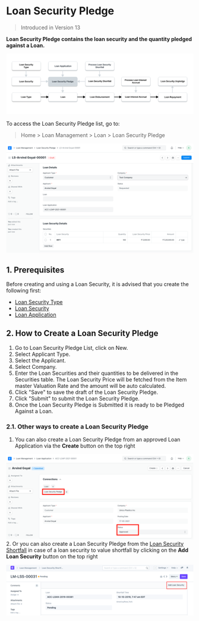 
# Loan Security Pledge



> Introduced in Version 13


**Loan Security Pledge contains the loan security and the quantity pledged against a Loan.**


![Make Loan Security Pledge](/files/loan-security-pledge-flow.png)


To access the Loan Security Pledge list, go to:
> Home > Loan Management > Loan > Loan Security Pledge


![Loan Application](/files/loan-security-pledge.png)


## 1. Prerequisites


Before creating and using a Loan Security, it is advised that you create the following first:


* [Loan Security Type](/docs/en/loan-management/loan-security-type)
* [Loan Security](/docs/en/loan-management/loan-security)
* [Loan Application](/docs/en/loan-management/loan-application)


## 2. How to Create a Loan Security Pledge


1. Go to Loan Security Pledge List, click on New.
2. Select Applicant Type.
3. Select the Applicant.
4. Select Company.
5. Enter the Loan Securities and their quantities to be delivered in the Securities table. The Loan Security Price will be fetched from the Item master Valuation Rate and the amount will be auto calculated.
6. Click "Save" to save the draft of the Loan Security Pledge.
7. Click "Submit" to submit the Loan Security Pledge.
8. Once the Loan Security Pledge is Submitted it is ready to be Pledged Against a Loan.


### 2.1. Other ways to create a Loan Security Pledge


1. You can also create a Loan Security Pledge from an approved Loan Application via the **Create** button on the top right


![Loan Application](/files/create-loan-security-pledge.png)
2. Or you can also create a Loan Security Pledge from the [Loan Security Shortfall](/docs/en/loan-management/loan-security-shortfall) in case of a loan security to value shortfall by clicking on the **Add Loan Security** button on the top right


![Loan Application](/files/shortfall-security.png)





